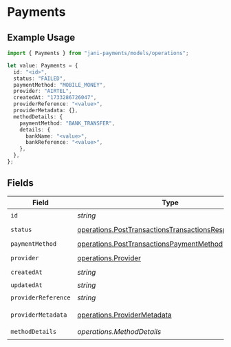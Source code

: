 # Payments

## Example Usage

```typescript
import { Payments } from "jani-payments/models/operations";

let value: Payments = {
  id: "<id>",
  status: "FAILED",
  paymentMethod: "MOBILE_MONEY",
  provider: "AIRTEL",
  createdAt: "1733286726047",
  providerReference: "<value>",
  providerMetadata: {},
  methodDetails: {
    paymentMethod: "BANK_TRANSFER",
    details: {
      bankName: "<value>",
      bankReference: "<value>",
    },
  },
};
```

## Fields

| Field                                                                                                                          | Type                                                                                                                           | Required                                                                                                                       | Description                                                                                                                    |
| ------------------------------------------------------------------------------------------------------------------------------ | ------------------------------------------------------------------------------------------------------------------------------ | ------------------------------------------------------------------------------------------------------------------------------ | ------------------------------------------------------------------------------------------------------------------------------ |
| `id`                                                                                                                           | *string*                                                                                                                       | :heavy_check_mark:                                                                                                             | N/A                                                                                                                            |
| `status`                                                                                                                       | [operations.PostTransactionsTransactionsResponseStatus](../../models/operations/posttransactionstransactionsresponsestatus.md) | :heavy_check_mark:                                                                                                             | N/A                                                                                                                            |
| `paymentMethod`                                                                                                                | [operations.PostTransactionsPaymentMethod](../../models/operations/posttransactionspaymentmethod.md)                           | :heavy_check_mark:                                                                                                             | N/A                                                                                                                            |
| `provider`                                                                                                                     | [operations.Provider](../../models/operations/provider.md)                                                                     | :heavy_check_mark:                                                                                                             | N/A                                                                                                                            |
| `createdAt`                                                                                                                    | *string*                                                                                                                       | :heavy_check_mark:                                                                                                             | N/A                                                                                                                            |
| `updatedAt`                                                                                                                    | *string*                                                                                                                       | :heavy_minus_sign:                                                                                                             | N/A                                                                                                                            |
| `providerReference`                                                                                                            | *string*                                                                                                                       | :heavy_check_mark:                                                                                                             | N/A                                                                                                                            |
| `providerMetadata`                                                                                                             | [operations.ProviderMetadata](../../models/operations/providermetadata.md)                                                     | :heavy_check_mark:                                                                                                             | Any valid JSON value                                                                                                           |
| `methodDetails`                                                                                                                | *operations.MethodDetails*                                                                                                     | :heavy_check_mark:                                                                                                             | N/A                                                                                                                            |